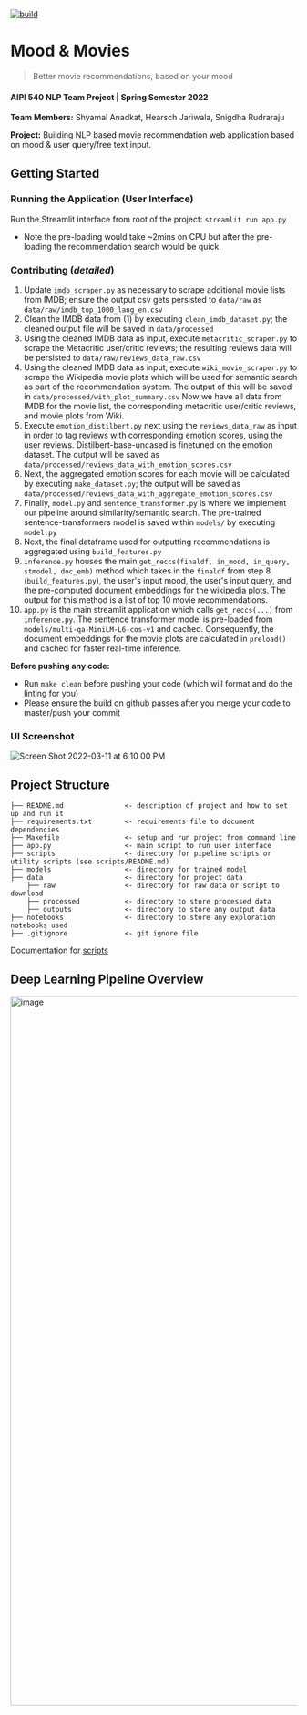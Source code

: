 [![build](https://github.com/shyamal-anadkat/AIPI540_NLP/actions/workflows/main.yml/badge.svg?branch=master)](https://github.com/shyamal-anadkat/AIPI540_NLP/actions/workflows/main.yml)

# Mood & Movies <br/>
> Better movie recommendations, based on your mood
#### AIPI 540 NLP Team Project | Spring Semester 2022

**Team Members:** Shyamal Anadkat, Hearsch Jariwala, Snigdha Rudraraju

**Project:** Building NLP based movie recommendation web application based on mood & user query/free text input. 

## Getting Started

### Running the Application (User Interface)

Run the Streamlit interface from root of the project: `streamlit run app.py`
- Note the pre-loading would take ~2mins on CPU but after the pre-loading the recommendation search would be quick.

### Contributing (_detailed_)

 1. Update `imdb_scraper.py` as necessary to scrape additional movie lists from IMDB; ensure the output csv gets persisted
to `data/raw` as `data/raw/imdb_top_1000_lang_en.csv`
 2. Clean the IMDB data from (1) by executing `clean_imdb_dataset.py`; the cleaned output file will be saved in `data/processed`
 3. Using the cleaned IMDB data as input, execute `metacritic_scraper.py` to scrape the Metacritic user/critic reviews;
the resulting reviews data will be persisted to `data/raw/reviews_data_raw.csv`
 4. Using the cleaned IMDB data as input, execute `wiki_movie_scraper.py` to scrape the Wikipedia movie plots which will
be used for semantic search as part of the recommendation system. The output of this will be saved in `data/processed/with_plot_summary.csv`
Now we have all data from IMDB for the movie list, the corresponding metacritic user/critic reviews, and movie plots from Wiki.
 5. Execute `emotion_distilbert.py` next using the `reviews_data_raw` as input in order to tag reviews with corresponding 
emotion scores, using the user reviews. Distilbert-base-uncased is finetuned on the emotion dataset. 
The output will be saved as `data/processed/reviews_data_with_emotion_scores.csv`
 6. Next, the aggregated emotion scores for each movie will be calculated by executing `make_dataset.py`; the output will be saved
as `data/processed/reviews_data_with_aggregate_emotion_scores.csv`
 7. Finally, `model.py` and `sentence_transformer.py` is where we implement our pipeline around similarity/semantic search. 
The pre-trained sentence-transformers model is saved within `models/` by executing `model.py`
 8. Next, the final dataframe used for outputting recommendations is aggregated using `build_features.py` 
 9. `inference.py` houses the main `get_reccs(finaldf, in_mood, in_query, stmodel, doc_emb)` method which takes in the 
`finaldf` from step 8 (`build_features.py`), the user's input mood, the user's input query, and the pre-computed document embeddings 
for the wikipedia plots. The output for this method is a list of top 10 movie recommendations. 
 10. `app.py` is the main streamlit application which calls `get_reccs(...)` from `inference.py`. 
The sentence transformer model is pre-loaded from `models/multi-qa-MiniLM-L6-cos-v1` and cached. Consequently,
the document embeddings for the movie plots are calculated in `preload()` and cached for faster real-time inference.


**Before pushing any code:**

* Run `make clean` before pushing your code (which will format and do the linting for you)
* Please ensure the build on github passes after you merge your code to master/push your commit 

### UI Screenshot

![Screen Shot 2022-03-11 at 6 10 00 PM](https://user-images.githubusercontent.com/12115186/158288113-06eaf36d-0ad1-4d2a-aee1-a84a7ffe16aa.png)



## Project Structure 

```
├── README.md               <- description of project and how to set up and run it
├── requirements.txt        <- requirements file to document dependencies
├── Makefile                <- setup and run project from command line
├── app.py                  <- main script to run user interface
├── scripts                 <- directory for pipeline scripts or utility scripts (see scripts/README.md)
├── models                  <- directory for trained model
├── data                    <- directory for project data
    ├── raw                 <- directory for raw data or script to download
    ├── processed           <- directory to store processed data
    ├── outputs             <- directory to store any output data
├── notebooks               <- directory to store any exploration notebooks used
├── .gitignore              <- git ignore file
```
Documentation for [scripts](https://github.com/shyamal-anadkat/mood-n-movies/blob/master/scripts/README.md)

## Deep Learning Pipeline Overview 

<img width="1245" alt="image" src="https://user-images.githubusercontent.com/12115186/158284817-0287b006-501d-4078-a089-b4de7861818d.png">




